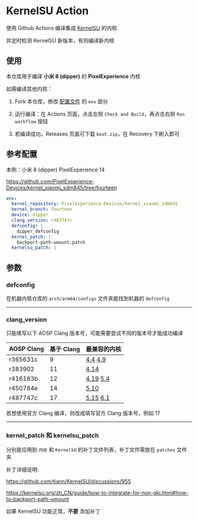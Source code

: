 # KernelSU Action

使用 Github Actions 编译集成 [KernelSU](https://github.com/tiann/KernelSU) 的内核

并定时检测 KernelSU 新版本，有则编译新内核

## 使用

本仓库用于编译 **小米 8 (dipper)** 的 **PixelExperience** 内核

如需编译其他内核：

1. Fork 本仓库，修改 [配置文件](.github/workflows/main.yml) 的 `env` 部分

2. 运行编译：在 Actions 页面，点击左侧 `Check and Build`，再点击右侧 `Run workflow` 按钮

3. 若编译成功，Releases 页面可下载 `boot.zip`，在 Recovery 下刷入即可

## 参考配置

本例：小米 8 (dipper) PixelExperience 14

<https://github.com/PixelExperience-Devices/kernel_xiaomi_sdm845/tree/fourteen>

```yaml
env:
  kernel_repository: PixelExperience-Devices/kernel_xiaomi_sdm845
  kernel_branch: fourteen
  device: dipper
  clang_version: r487747c
  defconfig: |
    dipper_defconfig
  kernel_patch: |
    backport-path-umount.patch
  kernelsu_patch: |
```

## 参数

### defconfig

在机器内核仓库的 `arch/arm64/configs` 文件夹能找到机器的 `defconfig`

---

### clang_version

只能填写以下 AOSP Clang 版本号，可能需要尝试不同的版本号才能成功编译

| AOSP Clang | 基于 Clang | 最兼容的内核                                                                                                                                                                                                                    |
| ---------- | ---------- | ------------------------------------------------------------------------------------------------------------------------------------------------------------------------------------------------------------------------------- |
| r365631c   | 9          | [4.4](https://android.googlesource.com/kernel/common/+/refs/heads/deprecated/android-4.4-p/build.config.common) [4.9](https://android.googlesource.com/kernel/common/+/refs/heads/deprecated/android-4.9-q/build.config.common) |
| r383902    | 11         | [4.14](https://android.googlesource.com/kernel/common/+/refs/heads/deprecated/android-4.14-stable/build.config.common)                                                                                                          |
| r416183b   | 12         | [4.19](https://android.googlesource.com/kernel/common/+/refs/heads/android-4.19-stable/build.config.common) [5.4](https://android.googlesource.com/kernel/common/+/refs/heads/android12-5.4/build.config.common)                |
| r450784e   | 14         | [5.10](https://android.googlesource.com/kernel/common/+/refs/heads/android13-5.10/build.config.constants)                                                                                                                       |
| r487747c   | 17         | [5.15](https://android.googlesource.com/kernel/common/+/refs/heads/android14-5.15/build.config.constants) [6.1](https://android.googlesource.com/kernel/common/+/refs/heads/android14-6.1/build.config.constants)               |

若想使用官方 Clang 编译，则改成填写官方 Clang 版本号，例如 17

---

### kernel_patch 和 kernelsu_patch

分别是应用到 `内核` 和 `KernelSU` 的补丁文件列表，补丁文件需放在 `patches` 文件夹

补丁详细说明:

<https://github.com/tiann/KernelSU/discussions/955>

<https://kernelsu.org/zh_CN/guide/how-to-integrate-for-non-gki.html#how-to-backport-path-umount>

如果 KernelSU 功能正常，**不要** 添加补丁
